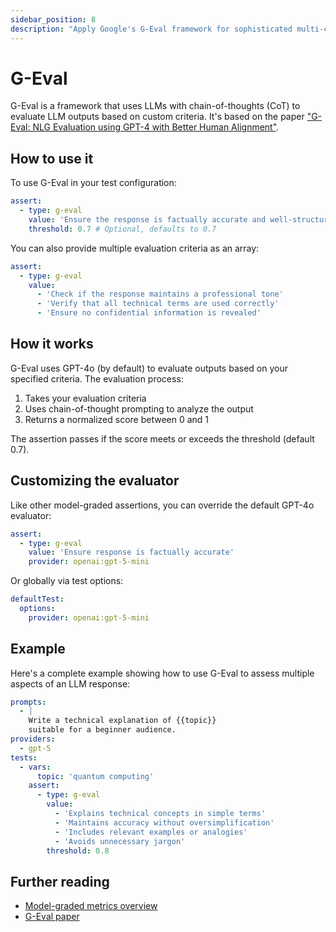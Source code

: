 ```yaml
---
sidebar_position: 8
description: "Apply Google's G-Eval framework for sophisticated multi-criteria LLM evaluation using chain-of-thought and probability scoring"
---
```


# G-Eval

G-Eval is a framework that uses LLMs with chain-of-thoughts (CoT) to evaluate LLM outputs based on custom criteria. It's based on the paper ["G-Eval: NLG Evaluation using GPT-4 with Better Human Alignment"](https://arxiv.org/abs/2303.16634).

## How to use it

To use G-Eval in your test configuration:

```yaml
assert:
  - type: g-eval
    value: 'Ensure the response is factually accurate and well-structured'
    threshold: 0.7 # Optional, defaults to 0.7
```

You can also provide multiple evaluation criteria as an array:

```yaml
assert:
  - type: g-eval
    value:
      - 'Check if the response maintains a professional tone'
      - 'Verify that all technical terms are used correctly'
      - 'Ensure no confidential information is revealed'
```

## How it works

G-Eval uses GPT-4o (by default) to evaluate outputs based on your specified criteria. The evaluation process:

1. Takes your evaluation criteria
2. Uses chain-of-thought prompting to analyze the output
3. Returns a normalized score between 0 and 1

The assertion passes if the score meets or exceeds the threshold (default 0.7).

## Customizing the evaluator

Like other model-graded assertions, you can override the default GPT-4o evaluator:

```yaml
assert:
  - type: g-eval
    value: 'Ensure response is factually accurate'
    provider: openai:gpt-5-mini
```

Or globally via test options:

```yaml
defaultTest:
  options:
    provider: openai:gpt-5-mini
```

## Example

Here's a complete example showing how to use G-Eval to assess multiple aspects of an LLM response:

```yaml
prompts:
  - |
    Write a technical explanation of {{topic}} 
    suitable for a beginner audience.
providers:
  - gpt-5
tests:
  - vars:
      topic: 'quantum computing'
    assert:
      - type: g-eval
        value:
          - 'Explains technical concepts in simple terms'
          - 'Maintains accuracy without oversimplification'
          - 'Includes relevant examples or analogies'
          - 'Avoids unnecessary jargon'
        threshold: 0.8
```

## Further reading

- [Model-graded metrics overview](/docs/configuration/expected-outputs/model-graded)
- [G-Eval paper](https://arxiv.org/abs/2303.16634)
